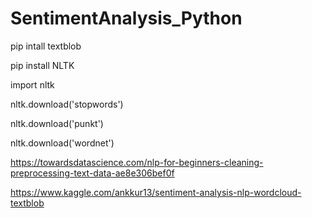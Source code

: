 # SentimentAnalysis_Python

pip intall textblob

pip install NLTK

import nltk

nltk.download('stopwords')

nltk.download('punkt')

nltk.download('wordnet')

https://towardsdatascience.com/nlp-for-beginners-cleaning-preprocessing-text-data-ae8e306bef0f

https://www.kaggle.com/ankkur13/sentiment-analysis-nlp-wordcloud-textblob
